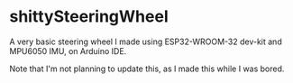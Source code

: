 # shittySteeringWheel
A very basic steering wheel I made using ESP32-WROOM-32 dev-kit and MPU6050 IMU, on Arduino IDE.

Note that I'm not planning to update this, as I made this while I was bored.
